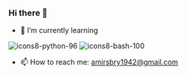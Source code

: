 ### Hi there 👋

- 🌱 I’m currently learning 

![icons8-python-96](https://user-images.githubusercontent.com/89149731/159659731-734bca7b-92b3-4b1e-adda-8b38ffc462d2.png)
![icons8-bash-100](https://user-images.githubusercontent.com/89149731/159659924-400af8ff-9b64-48df-9da2-740537cae8fa.png)



- 📫 How to reach me: amirsbry1942@gmail.com
